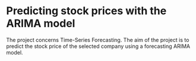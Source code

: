 # Predicting stock prices with the ARIMA model

The project concerns Time-Series Forecasting. The aim of the project is to predict the stock price of the selected company using a forecasting ARIMA model.
